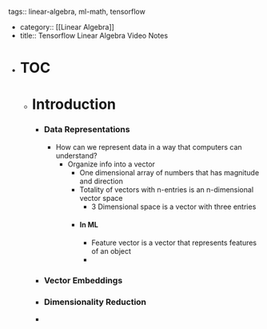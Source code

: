 tags:: linear-algebra, ml-math, tensorflow

- category:: [[Linear Algebra]]
- title:: Tensorflow Linear Algebra Video Notes
- # TOC
	- # Introduction
		- ### Data Representations
			- How can we represent data in a way that computers can understand?
				- Organize info into a vector
					- One dimensional array of numbers that has magnitude and direction
					- Totality of vectors with n-entries is an n-dimensional vector space
						- 3 Dimensional space is a vector with three entries
					- #### In ML
						- Feature vector is a vector that represents features of an object
						-
		- ### Vector Embeddings
		- ### Dimensionality Reduction
		-